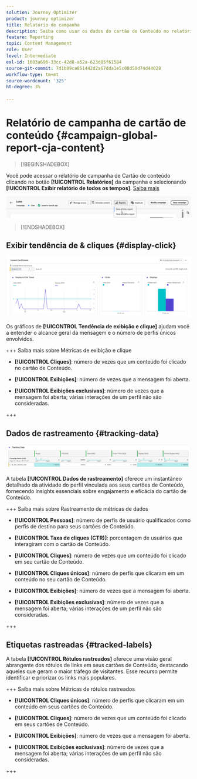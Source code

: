 ```yaml
---
solution: Journey Optimizer
product: journey optimizer
title: Relatório de campanha
description: Saiba como usar os dados do cartão de Conteúdo no relatório do Campaign
feature: Reporting
topic: Content Management
role: User
level: Intermediate
exl-id: 1603a696-33cc-42d8-a52a-623d85f61584
source-git-commit: 7d1b89ca851442d2a67dda1e5c08d50d74d44028
workflow-type: tm+mt
source-wordcount: '325'
ht-degree: 3%

---
```


# Relatório de campanha de cartão de conteúdo {#campaign-global-report-cja-content}

>[!BEGINSHADEBOX]

Você pode acessar o relatório de campanha de Cartão de conteúdo clicando no botão **[!UICONTROL Relatórios]** da campanha e selecionando **[!UICONTROL Exibir relatório de todos os tempos]**. [Saiba mais](report-gs-cja.md)

![](assets/report-access.png)

>[!ENDSHADEBOX]

## Exibir tendência de &amp; cliques {#display-click}

![](assets/content-card-report-1.png)

Os gráficos de **[!UICONTROL Tendência de exibição e clique]** ajudam você a entender o alcance geral da mensagem e o número de perfis únicos envolvidos.

+++ Saiba mais sobre Métricas de exibição e clique

* **[!UICONTROL Cliques]**: número de vezes que um conteúdo foi clicado no cartão de Conteúdo.

* **[!UICONTROL Exibições]**: número de vezes que a mensagem foi aberta.

* **[!UICONTROL Exibições exclusivas]**: número de vezes que a mensagem foi aberta; várias interações de um perfil não são consideradas.

+++

## Dados de rastreamento {#tracking-data}

![](assets/content-card-report-2.png)

A tabela **[!UICONTROL Dados de rastreamento]** oferece um instantâneo detalhado da atividade do perfil vinculada aos seus cartões de Conteúdo, fornecendo insights essenciais sobre engajamento e eficácia do cartão de Conteúdo.

+++ Saiba mais sobre Rastreamento de métricas de dados

* **[!UICONTROL Pessoas]**: número de perfis de usuário qualificados como perfis de destino para seus cartões de Conteúdo.

* **[!UICONTROL Taxa de cliques (CTR)]**: porcentagem de usuários que interagiram com o cartão de Conteúdo.

* **[!UICONTROL Cliques]**: número de vezes que um conteúdo foi clicado em seu cartão de Conteúdo.

* **[!UICONTROL Cliques únicos]**: número de perfis que clicaram em um conteúdo no seu cartão de Conteúdo.

* **[!UICONTROL Exibições]**: número de vezes que a mensagem foi aberta.

* **[!UICONTROL Exibições exclusivas]**: número de vezes que a mensagem foi aberta; várias interações de um perfil não são consideradas.

+++

## Etiquetas rastreadas {#tracked-labels}

A tabela **[!UICONTROL Rótulos rastreados]** oferece uma visão geral abrangente dos rótulos de links em seus cartões de Conteúdo, destacando aqueles que geram o maior tráfego de visitantes. Esse recurso permite identificar e priorizar os links mais populares.

+++ Saiba mais sobre Métricas de rótulos rastreados

* **[!UICONTROL Cliques únicos]**: número de perfis que clicaram em um conteúdo em seus cartões de Conteúdo.

* **[!UICONTROL Cliques]**: número de vezes que um conteúdo foi clicado em seus cartões de Conteúdo.

* **[!UICONTROL Exibições]**: número de vezes que a mensagem foi aberta.

* **[!UICONTROL Exibições exclusivas]**: número de vezes que a mensagem foi aberta; várias interações de um perfil não são consideradas.

+++
